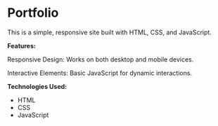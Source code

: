 # Portfolio
This is a simple, responsive site built with HTML, CSS, and JavaScript.

**Features:**

Responsive Design: Works on both desktop and mobile devices.

Interactive Elements: Basic JavaScript for dynamic interactions.

**Technologies Used:**

- HTML
- CSS
- JavaScript
